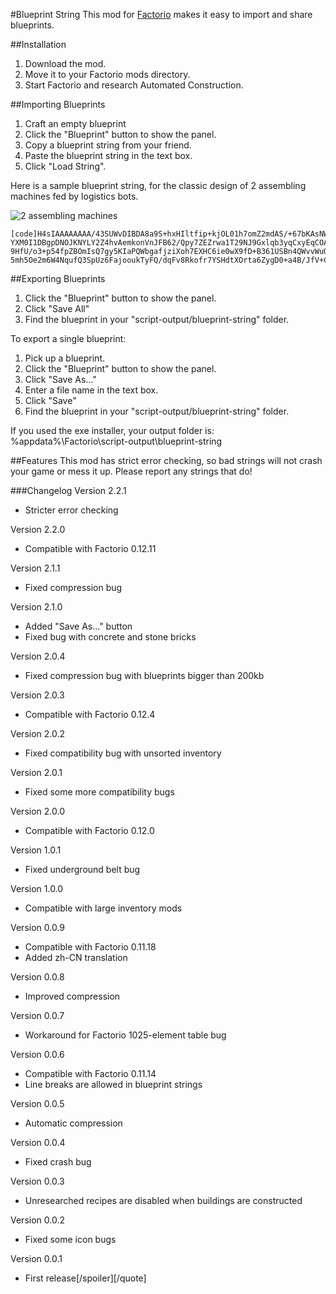 #Blueprint String
This mod for [Factorio](https://www.factorio.com/) makes it easy to import and share blueprints.

##Installation
1. Download the mod.
2. Move it to your Factorio mods directory.
3. Start Factorio and research Automated Construction.

##Importing Blueprints
1. Craft an empty blueprint
2. Click the "Blueprint" button to show the panel.
3. Copy a blueprint string from your friend.
4. Paste the blueprint string in the text box.
5. Click "Load String".

Here is a sample blueprint string, for the classic design of 2 assembling machines fed by logistics bots.

![2 assembling machines](http://davemcw.com/factorio/images/2-assembling-machines.jpg)
```
[code]H4sIAAAAAAAA/43SUWvDIBDA8a9S+hxHIltfip+kjOL01h7omZ2mdAS/+67bKAsNWV4UxD+/aPRpE5Kz
YXM0I1DBgpDNOJKNYLY2Z4hvAemkonVnJFB62/Qpy7ZEZrwa1T29NJ9Gxlqb3yqCxyEqCOAKo1N9CjCt
9HfU/o3+p54fpZBOmIsQ7gy5KIaPQWbgafjziXoh7EXHC6ie0wX9fD+B361USBn4QWvvWuOR5Qpu6/pe
5mh5Oe2m6W4NqufQ3SpUz6FajooukTyFQ/dqFv8Rkofr7YSHdtXOrta6ZygD0+a4B/JfV+CPvIMCAAA=
```

##Exporting Blueprints
1. Click the "Blueprint" button to show the panel.
2. Click "Save All"
3. Find the blueprint in your "script-output/blueprint-string" folder.

To export a single blueprint:
1. Pick up a blueprint.
2. Click the "Blueprint" button to show the panel.
3. Click "Save As..."
4. Enter a file name in the text box.
5. Click "Save"
6. Find the blueprint in your "script-output/blueprint-string" folder.

If you used the exe installer, your output folder is: %appdata%\Factorio\script-output\blueprint-string


##Features
This mod has strict error checking, so bad strings will not crash your game or mess it up.  Please report any strings that do!

###Changelog
Version 2.2.1
- Stricter error checking

Version 2.2.0
- Compatible with Factorio 0.12.11

Version 2.1.1
- Fixed compression bug

Version 2.1.0
- Added "Save As..." button
- Fixed bug with concrete and stone bricks

Version 2.0.4
- Fixed compression bug with blueprints bigger than 200kb

Version 2.0.3
- Compatible with Factorio 0.12.4

Version 2.0.2
- Fixed compatibility bug with unsorted inventory

Version 2.0.1
- Fixed some more compatibility bugs

Version 2.0.0
- Compatible with Factorio 0.12.0

Version 1.0.1
- Fixed underground belt bug

Version 1.0.0
- Compatible with large inventory mods

Version 0.0.9
- Compatible with Factorio 0.11.18
- Added zh-CN translation

Version 0.0.8
- Improved compression

Version 0.0.7
- Workaround for Factorio 1025-element table bug

Version 0.0.6
- Compatible with Factorio 0.11.14
- Line breaks are allowed in blueprint strings

Version 0.0.5
- Automatic compression

Version 0.0.4
- Fixed crash bug

Version 0.0.3
- Unresearched recipes are disabled when buildings are constructed

Version 0.0.2
- Fixed some icon bugs

Version 0.0.1
- First release[/spoiler][/quote]
